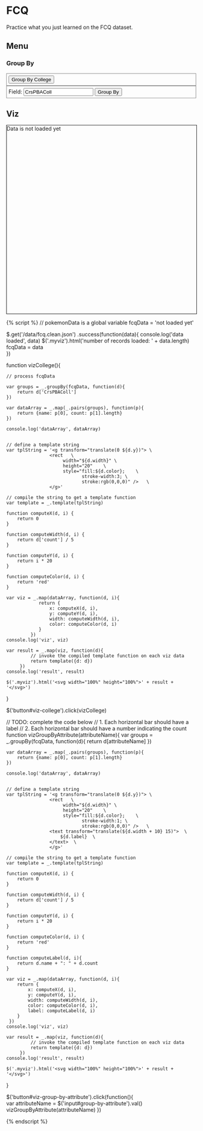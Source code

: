 # FCQ

Practice what you just learned on the FCQ dataset.

## Menu

### Group By

<div style="border:1px grey solid; padding:5px;">
<button id="viz-college">Group By College</button>
</div>

<div style="border:1px grey solid; padding:5px;">
Field: <input id="group-by-attribute" type="text" value="CrsPBAColl"/>
<button id="viz-group-by-attribute">Group By</button>
</div>

## Viz

<div class="myviz" style="width:100%; height:500px; border: 1px black solid;">
Data is not loaded yet
</div>

{% script %}
// pokemonData is a global variable
fcqData = 'not loaded yet'

$.get('/data/fcq.clean.json')
 .success(function(data){
     console.log('data loaded', data)
     $('.myviz').html('number of records loaded: ' + data.length)
     fcqData = data          
 })


function vizCollege(){

    // process fcqData

    var groups = _.groupBy(fcqData, function(d){
        return d['CrsPBAColl']
    })

    var dataArray = _.map(_.pairs(groups), function(p){
        return {name: p[0], count: p[1].length}
    })

    console.log('dataArray', dataArray)


    // define a template string
    var tplString = '<g transform="translate(0 ${d.y})"> \
                    <rect   \
                         width="${d.width}" \
                         height="20"    \
                         style="fill:${d.color};    \
                                stroke-width:3; \
                                stroke:rgb(0,0,0)" />   \
                    </g>'

    // compile the string to get a template function
    var template = _.template(tplString)

    function computeX(d, i) {
        return 0
    }

    function computeWidth(d, i) {
        return d['count'] / 5
    }

    function computeY(d, i) {
        return i * 20
    }

    function computeColor(d, i) {
        return 'red'
    }

    var viz = _.map(dataArray, function(d, i){
                return {
                    x: computeX(d, i),
                    y: computeY(d, i),
                    width: computeWidth(d, i),
                    color: computeColor(d, i)
                }
             })
    console.log('viz', viz)

    var result = _.map(viz, function(d){
             // invoke the compiled template function on each viz data
             return template({d: d})
         })
    console.log('result', result)

    $('.myviz').html('<svg width="100%" height="100%">' + result + '</svg>')
}

$('button#viz-college').click(vizCollege)

// TODO: complete the code below
// 1. Each horizontal bar should have a label
// 2. Each horizontal bar should have a number indicating the count
function vizGroupByAttribute(attributeName){
    var groups = _.groupBy(fcqData, function(d){
        return d[attributeName]
    })

    var dataArray = _.map(_.pairs(groups), function(p){
        return {name: p[0], count: p[1].length}
    })

    console.log('dataArray', dataArray)


    // define a template string
    var tplString = '<g transform="translate(0 ${d.y})"> \
                    <rect   \
                         width="${d.width}" \
                         height="20"    \
                         style="fill:${d.color};    \
                                stroke-width:1; \
                                stroke:rgb(0,0,0)" />   \
                    <text transform="translate(${d.width + 10} 15)">  \
                        ${d.label}  \
                    </text>  \
                    </g>'

    // compile the string to get a template function
    var template = _.template(tplString)

    function computeX(d, i) {
        return 0
    }

    function computeWidth(d, i) {
        return d['count'] / 5
    }

    function computeY(d, i) {
        return i * 20
    }

    function computeColor(d, i) {
        return 'red'
    }

    function computeLabel(d, i){
        return d.name + ": " + d.count
    }

    var viz = _.map(dataArray, function(d, i){
        return {
            x: computeX(d, i),
            y: computeY(d, i),
            width: computeWidth(d, i),
            color: computeColor(d, i),
            label: computeLabel(d, i)
        }
     })
    console.log('viz', viz)

    var result = _.map(viz, function(d){
             // invoke the compiled template function on each viz data
             return template({d: d})
         })
    console.log('result', result)

    $('.myviz').html('<svg width="100%" height="100%">' + result + '</svg>')
}

$('button#viz-group-by-attribute').click(function(){    
    var attributeName = $('input#group-by-attribute').val()  
    vizGroupByAttribute(attributeName)
})  

{% endscript %}
